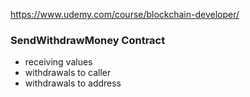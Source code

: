 https://www.udemy.com/course/blockchain-developer/

### SendWithdrawMoney Contract

- receiving values
- withdrawals to caller
- withdrawals to address
